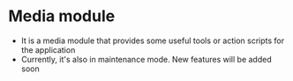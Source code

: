 # Media module

- It is a media module that provides some useful tools or action scripts for the application
- Currently, it's also in maintenance mode. New features will be added soon

<!-- https://blog.logrocket.com/working-with-go-images/ -->
